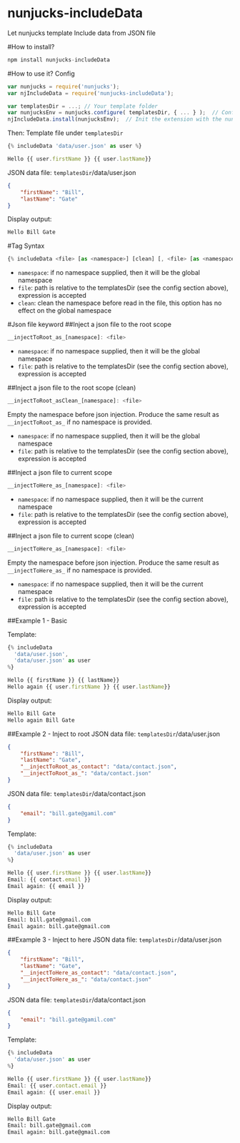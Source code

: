 # nunjucks-includeData
Let nunjucks template Include data from JSON file

#How to install?
```javascript
npm install nunjucks-includeData
```

#How to use it?
Config
```javascript
var nunjucks = require('nunjucks');
var njIncludeData = require('nunjucks-includeData');

var templatesDir = ...; // Your template folder
var nunjucksEnv = nunjucks.configure( templatesDir, { ... } );  // Config your nunjucks with the templateDir
njIncludeData.install(nunjucksEnv);  // Init the extension with the nunjucks environment
```

Then:
Template file under `templatesDir`
```javascript
{% includeData 'data/user.json' as user %}

Hello {{ user.firstName }} {{ user.lastName}}
```

JSON data file: `templatesDir`/data/user.json
```json
{
	"firstName": "Bill",
	"lastName": "Gate"
}
```
Display output:
```html
Hello Bill Gate
```

#Tag Syntax
```javascript
{% includeData <file> [as <namespace>] [clean] [, <file> [as <namespace>] [clean], ...] %}
```
- `namespace`: if no namespace supplied, then it will be the global namespace
- `file`: path is relative to the templatesDir (see the config section above), expression is accepted
- `clean`: clean the namespace before read in the file, this option has no effect on the global namespace

#Json file keyword
##Inject a json file to the root scope
```javascript
__injectToRoot_as_[namespace]: <file>
```
- `namespace`: if no namespace supplied, then it will be the global namespace
- `file`: path is relative to the templatesDir (see the config section above), expression is accepted

##Inject a json file to the root scope (clean)
```javascript
__injectToRoot_asClean_[namespace]: <file>
```
Empty the namespace before json injection.  Produce the same result as `__injectToRoot_as_` if no namespace is provided.
- `namespace`: if no namespace supplied, then it will be the global namespace
- `file`: path is relative to the templatesDir (see the config section above), expression is accepted

##Inject a json file to current scope
```javascript
__injectToHere_as_[namespace]: <file>
```
- `namespace`: if no namespace supplied, then it will be the current namespace
- `file`: path is relative to the templatesDir (see the config section above), expression is accepted

##Inject a json file to current scope (clean)
```javascript
__injectToHere_as_[namespace]: <file>
```
Empty the namespace before json injection.  Produce the same result as `__injectToHere_as_` if no namespace is provided.
- `namespace`: if no namespace supplied, then it will be the current namespace
- `file`: path is relative to the templatesDir (see the config section above), expression is accepted

##Example 1 - Basic

Template:
```javascript
{% includeData
  'data/user.json',
  'data/user.json' as user
%}

Hello {{ firstName }} {{ lastName}}
Hello again {{ user.firstName }} {{ user.lastName}}
```
Display output:
```html
Hello Bill Gate
Hello again Bill Gate
```

##Example 2 - Inject to root
JSON data file: `templatesDir`/data/user.json
```json
{
	"firstName": "Bill",
	"lastName": "Gate",
	"__injectToRoot_as_contact": "data/contact.json",
	"__injectToRoot_as_": "data/contact.json"
}
```
JSON data file: `templatesDir`/data/contact.json
```json
{
	"email": "bill.gate@gamil.com"
}
```

Template:
```javascript
{% includeData
  'data/user.json' as user
%}

Hello {{ user.firstName }} {{ user.lastName}}
Email: {{ contact.email }}
Email again: {{ email }}
```
Display output:
```html
Hello Bill Gate
Email: bill.gate@gmail.com
Email again: bill.gate@gmail.com
```

##Example 3 - Inject to here
JSON data file: `templatesDir`/data/user.json
```json
{
	"firstName": "Bill",
	"lastName": "Gate",
	"__injectToHere_as_contact": "data/contact.json",
	"__injectToHere_as_": "data/contact.json"
}
```
JSON data file: `templatesDir`/data/contact.json
```json
{
	"email": "bill.gate@gamil.com"
}
```

Template:
```javascript
{% includeData
  'data/user.json' as user
%}

Hello {{ user.firstName }} {{ user.lastName}}
Email: {{ user.contact.email }}
Email again: {{ user.email }}
```
Display output:
```html
Hello Bill Gate
Email: bill.gate@gmail.com
Email again: bill.gate@gmail.com
```
